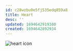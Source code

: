 ```yaml
---
id: c28wzbu0e5fj535edq859a8
title: Heart
desc: ''
updated: 1694642919380
created: 1694642892934
---
```

![heart icon](/assets/heart-icon.png)
